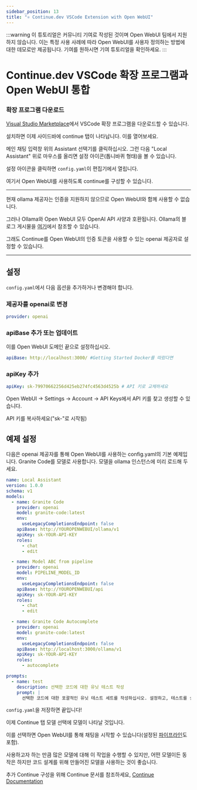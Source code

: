 ```yaml
---
sidebar_position: 13
title: "⚛️ Continue.dev VSCode Extension with Open WebUI"
---
```


:::warning
이 튜토리얼은 커뮤니티 기여로 작성된 것이며 Open WebUI 팀에서 지원하지 않습니다. 이는 특정 사용 사례에 따라 Open WebUI를 사용자 정의하는 방법에 대한 데모로만 제공됩니다. 기여를 원하시면 기여 튜토리얼을 확인하세요.
:::

# Continue.dev VSCode 확장 프로그램과 Open WebUI 통합

### 확장 프로그램 다운로드

[Visual Studio Marketplace](https://marketplace.visualstudio.com/items?itemName=Continue.continue)에서 VSCode 확장 프로그램을 다운로드할 수 있습니다.

설치하면 이제 사이드바에 continue 탭이 나타납니다. 이를 열어보세요.

메인 채팅 입력창 위의 Assistant 선택기를 클릭하십시오. 그런 다음 "Local Assistant" 위로 마우스를 올리면 설정 아이콘(톱니바퀴 형태)을 볼 수 있습니다.

설정 아이콘을 클릭하면 `config.yaml`이 편집기에서 열립니다.

여기서 Open WebUI를 사용하도록 continue를 구성할 수 있습니다.

---

현재 ollama 제공자는 인증을 지원하지 않으므로 Open WebUI와 함께 사용할 수 없습니다.

그러나 Ollama와 Open WebUI 모두 OpenAI API 사양과 호환됩니다. Ollama의 블로그 게시물을 [여기](https://ollama.com/blog/openai-compatibility)에서 참조할 수 있습니다.

그래도 Continue를 Open WebUI의 인증 토큰을 사용할 수 있는 openai 제공자로 설정할 수 있습니다.

---

## 설정

`config.yaml`에서 다음 옵션을 추가하거나 변경해야 합니다.

### 제공자를 openai로 변경

```yaml
provider: openai
```

### apiBase 추가 또는 업데이트

이를 Open WebUI 도메인 끝으로 설정하십시오.

```yaml
apiBase: http://localhost:3000/ #Getting Started Docker를 따랐다면
```

### apiKey 추가

```yaml
apiKey: sk-79970662256d425eb274fc4563d4525b # API 키로 교체하세요
```

Open WebUI -> Settings -> Account -> API Keys에서 API 키를 찾고 생성할 수 있습니다.

API 키를 복사하세요("sk-"로 시작됨)

## 예제 설정

다음은 openai 제공자를 통해 Open WebUI를 사용하는 config.yaml의 기본 예제입니다. Granite Code를 모델로 사용합니다.
모델을 ollama 인스턴스에 미리 로드해 두세요.

```yaml
name: Local Assistant
version: 1.0.0
schema: v1
models:
  - name: Granite Code
    provider: openai
    model: granite-code:latest
    env:
      useLegacyCompletionsEndpoint: false
    apiBase: http://YOUROPENWEBUI/ollama/v1
    apiKey: sk-YOUR-API-KEY
    roles:
      - chat
      - edit

  - name: Model ABC from pipeline
    provider: openai
    model: PIPELINE_MODEL_ID
    env:
      useLegacyCompletionsEndpoint: false
    apiBase: http://YOUROPENWEBUI/api
    apiKey: sk-YOUR-API-KEY
    roles:
      - chat
      - edit

  - name: Granite Code Autocomplete
    provider: openai
    model: granite-code:latest
    env:
      useLegacyCompletionsEndpoint: false
    apiBase: http://localhost:3000/ollama/v1
    apiKey: sk-YOUR-API-KEY
    roles:
      - autocomplete

prompts:
  - name: test
    description: 선택한 코드에 대한 유닛 테스트 작성
    prompt: |
      선택한 코드에 대한 포괄적인 유닛 테스트 세트를 작성하십시오. 설정하고, 테스트를 실행하며 올바름을 확인하는 중요한 엣지 케이스를 포함하고, 종료하십시오. 테스트가 완벽하고 정교한지 확인하십시오. 파일을 수정하지 않고 채팅 출력으로만 테스트를 제공하십시오.
```

`config.yaml`을 저장하면 끝입니다!

이제 Continue 탭 모델 선택에 모델이 나타날 것입니다.

이를 선택하면 Open WebUI를 통해 채팅을 시작할 수 있습니다(설정된 [파이프라인](/pipelines)도 포함).

사용하고자 하는 만큼 많은 모델에 대해 이 작업을 수행할 수 있지만, 어떤 모델이든 동작은 하지만 코드 설계를 위해 만들어진 모델을 사용하는 것이 좋습니다.

추가 Continue 구성을 위해 Continue 문서를 참조하세요, [Continue Documentation](https://docs.continue.dev/reference/Model%20Providers/openai)
